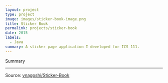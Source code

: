 ```yaml
---
layout: project
type: project
image: images/sticker-book-image.png
title: Sticker Book
permalink: projects/sticker-book
date: 2015
labels:
  - Java
summary: A sticker page application I developed for ICS 111.
---
```




Summary


<hr>
Source: <a href="https://github.com/vnagoshi/Sticker-Book"><i class="large github icon "></i>vnagoshi/Sticker-Book</a>

